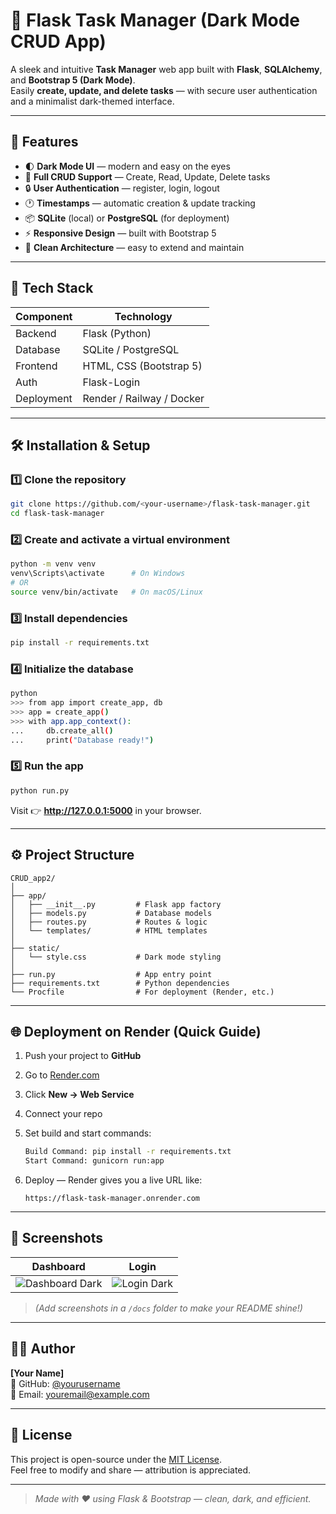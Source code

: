 # 📝 Flask Task Manager (Dark Mode CRUD App)

A sleek and intuitive **Task Manager** web app built with **Flask**, **SQLAlchemy**, and **Bootstrap 5 (Dark Mode)**.  
Easily **create, update, and delete tasks** — with secure user authentication and a minimalist dark-themed interface.

---

## 🚀 Features

- 🌓 **Dark Mode UI** — modern and easy on the eyes  
- 🧾 **Full CRUD Support** — Create, Read, Update, Delete tasks  
- 🔒 **User Authentication** — register, login, logout  
- 🕐 **Timestamps** — automatic creation & update tracking  
- 📦 **SQLite** (local) or **PostgreSQL** (for deployment)  
- ⚡ **Responsive Design** — built with Bootstrap 5  
- 🧠 **Clean Architecture** — easy to extend and maintain  

---

## 🧩 Tech Stack

| Component | Technology |
|------------|-------------|
| Backend | Flask (Python) |
| Database | SQLite / PostgreSQL |
| Frontend | HTML, CSS (Bootstrap 5) |
| Auth | Flask-Login |
| Deployment | Render / Railway / Docker |

---

## 🛠️ Installation & Setup

### 1️⃣ Clone the repository

```bash
git clone https://github.com/<your-username>/flask-task-manager.git
cd flask-task-manager
```

### 2️⃣ Create and activate a virtual environment

```bash
python -m venv venv
venv\Scripts\activate      # On Windows
# OR
source venv/bin/activate   # On macOS/Linux
```

### 3️⃣ Install dependencies

```bash
pip install -r requirements.txt
```

### 4️⃣ Initialize the database

```bash
python
>>> from app import create_app, db
>>> app = create_app()
>>> with app.app_context():
...     db.create_all()
...     print("Database ready!")
```

### 5️⃣ Run the app

```bash
python run.py
```

Visit 👉 **http://127.0.0.1:5000** in your browser.

---

## ⚙️ Project Structure

```
CRUD_app2/
│
├── app/
│   ├── __init__.py         # Flask app factory
│   ├── models.py           # Database models
│   ├── routes.py           # Routes & logic
│   └── templates/          # HTML templates
│
├── static/
│   └── style.css           # Dark mode styling
│
├── run.py                  # App entry point
├── requirements.txt        # Python dependencies
└── Procfile                # For deployment (Render, etc.)
```

---

## 🌐 Deployment on Render (Quick Guide)

1. Push your project to **GitHub**
2. Go to [Render.com](https://render.com)
3. Click **New → Web Service**
4. Connect your repo
5. Set build and start commands:

   ```bash
   Build Command: pip install -r requirements.txt
   Start Command: gunicorn run:app
   ```

6. Deploy — Render gives you a live URL like:
   ```
   https://flask-task-manager.onrender.com
   ```

---

## 📸 Screenshots

| Dashboard | Login |
|------------|-------|
| ![Dashboard Dark](docs/screenshot_dashboard.png) | ![Login Dark](docs/screenshot_login.png) |

> *(Add screenshots in a `/docs` folder to make your README shine!)*

---

## 🧑‍💻 Author

**[Your Name]**  
💼 GitHub: [@yourusername](https://github.com/yourusername)  
📧 Email: youremail@example.com  

---

## 🪪 License

This project is open-source under the [MIT License](LICENSE).  
Feel free to modify and share — attribution is appreciated.

---

> *Made with ❤️ using Flask & Bootstrap — clean, dark, and efficient.*
